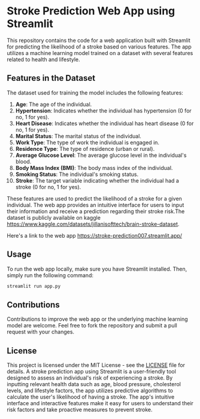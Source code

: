 # Stroke Prediction Web App using Streamlit

This repository contains the code for a web application built with Streamlit for predicting the likelihood of a stroke based on various features. The app utilizes a machine learning model trained on a dataset with several features related to health and lifestyle.

## Features in the Dataset
The dataset used for training the model includes the following features:

1. **Age**: The age of the individual.
2. **Hypertension**: Indicates whether the individual has hypertension (0 for no, 1 for yes).
3. **Heart Disease**: Indicates whether the individual has heart disease (0 for no, 1 for yes).
4. **Marital Status**: The marital status of the individual.
5. **Work Type**: The type of work the individual is engaged in.
6. **Residence Type**: The type of residence (urban or rural).
7. **Average Glucose Level**: The average glucose level in the individual's blood.
8. **Body Mass Index (BMI)**: The body mass index of the individual.
9. **Smoking Status**: The individual's smoking status.
10. **Stroke**: The target variable indicating whether the individual had a stroke (0 for no, 1 for yes).

These features are used to predict the likelihood of a stroke for a given individual. The web app provides an intuitive interface for users to input their information and receive a prediction regarding their stroke risk.The dataset is publicly available on kaggle https://www.kaggle.com/datasets/jillanisofttech/brain-stroke-dataset. 

Here's a link to the web app https://stroke-prediction007.streamlit.app/


## Usage
To run the web app locally, make sure you have Streamlit installed. Then, simply run the following command:
```bash
streamlit run app.py
```

## Contributions
Contributions to improve the web app or the underlying machine learning model are welcome. Feel free to fork the repository and submit a pull request with your changes.

## License
This project is licensed under the MIT License - see the [LICENSE](LICENSE) file for details.
A stroke prediction app using Streamlit is a user-friendly tool designed to assess an individual's risk of experiencing a stroke. By inputting relevant health data such as age, blood pressure, cholesterol levels, and lifestyle factors, the app utilizes predictive algorithms to calculate the user's likelihood of having a stroke. The app's intuitive interface and interactive features make it easy for users to understand their risk factors and take proactive measures to prevent stroke.


